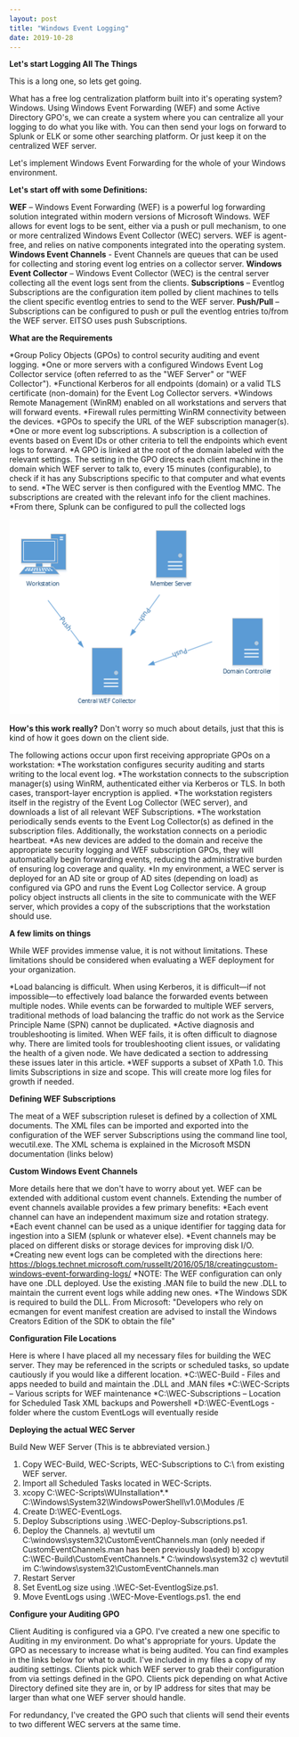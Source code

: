```yaml
---
layout: post
title: "Windows Event Logging"
date: 2019-10-28
---
```


**Let's start Logging All The Things**

This is a long one, so lets get going.

What has a free log centralization platform built into it's operating system?  Windows.  Using Windows Event Forwarding (WEF) and some Active Directory GPO's, we can create a system where you can centralize all your logging to do what you like with.  You can then send your logs on forward to Splunk or ELK or some other searching platform.  Or just keep it on the centralized WEF server.  

Let's implement Windows Event Forwarding for the whole of your Windows environment. 

**Let's start off with some Definitions:**

**WEF** – Windows Event Forwarding (WEF) is a powerful log forwarding solution integrated within modern versions of Microsoft Windows.
WEF allows for event logs to be sent, either via a push or pull mechanism, to one or more centralized Windows Event Collector (WEC)
servers. WEF is agent-free, and relies on native components integrated into the operating system.
**Windows Event Channels** - Event Channels are queues that can be used for collecting and storing event log entries on a collector server.
**Windows Event Collector** – Windows Event Collector (WEC) is the central server collecting all the event logs sent from the clients.
**Subscriptions** – Eventlog Subscriptions are the configuration item polled by client machines to tells the client specific eventlog entries to
send to the WEF server.
**Push/Pull** – Subscriptions can be configured to push or pull the eventlog entries to/from the WEF server. EITSO uses push Subscriptions.

**What are the Requirements**

*Group Policy Objects (GPOs) to control security auditing and event logging.
*One or more servers with a configured Windows Event Log Collector service (often referred to as the "WEF Server" or "WEF
Collector").
*Functional Kerberos for all endpoints (domain) or a valid TLS certificate (non-domain) for the Event Log Collector servers.
*Windows Remote Management (WinRM) enabled on all workstations and servers that will forward events.
*Firewall rules permitting WinRM connectivity between the devices.
*GPOs to specify the URL of the WEF subscription manager(s).
*One or more event log subscriptions. A subscription is a collection of events based on Event IDs or other criteria to tell the
endpoints which event logs to forward.
*A GPO is linked at the root of the domain labeled with the relevant settings. The setting in the GPO directs each client machine in
the domain which WEF server to talk to, every 15 minutes (configurable), to check if it has any Subscriptions specific to that
computer and what events to send.
*The WEC server is then configured with the Eventlog MMC. The subscriptions are created with the relevant info for the client
machines.
*From there, Splunk can be configured to pull the collected logs

![alt text](https://raw.githubusercontent.com/soccershoe/JustAnotherAdmin/master/images/WEFPicture.PNG)

**How's this work really?**
Don't worry so much about details, just that this is kind of how it goes down on the client side.

The following actions occur upon first receiving appropriate GPOs on a workstation:
*The workstation configures security auditing and starts writing to the local event log.
*The workstation connects to the subscription manager(s) using WinRM, authenticated either via Kerberos or TLS. In both cases,
transport-layer encryption is applied.
*The workstation registers itself in the registry of the Event Log Collector (WEC server), and downloads a list of all relevant WEF
Subscriptions.
*The workstation periodically sends events to the Event Log Collector(s) as defined in the subscription files. Additionally, the
workstation connects on a periodic heartbeat.
*As new devices are added to the domain and receive the appropriate security logging and WEF subscription GPOs, they will automatically
begin forwarding events, reducing the administrative burden of ensuring log coverage and quality.
*In my environment, a WEC server is deployed for an AD site or group of AD sites (depending on load) as configured via GPO and runs the Event Log Collector service. A group policy object instructs all clients in the site to communicate with the WEF server, which provides a copy of the subscriptions that the workstation should use.

**A few limits on things**

While WEF provides immense value, it is not without limitations. These limitations should be considered when evaluating a WEF
deployment for your organization.

*Load balancing is difficult. When using Kerberos, it is difficult—if not impossible—to effectively load balance the forwarded events
between multiple nodes. While events can be forwarded to multiple WEF servers, traditional methods of load balancing the traffic
do not work as the Service Principle Name (SPN) cannot be duplicated.
*Active diagnosis and troubleshooting is limited. When WEF fails, it is often difficult to diagnose why. There are limited tools for
troubleshooting client issues, or validating the health of a given node. We have dedicated a section to addressing these issues later
in this article.
*WEF supports a subset of XPath 1.0. This limits Subscriptions in size and scope. This will create more log files for growth if needed.

**Defining WEF Subscriptions**

The meat of a WEF subscription ruleset is defined by a collection of XML documents. The XML files can be imported and exported into the
configuration of the WEF server Subscriptions using the command line tool, wecutil.exe. The XML schema is explained in the Microsoft
MSDN documentation (links below)

**Custom Windows Event Channels**

More details here that we don't have to worry about yet.
WEF can be extended with additional custom event channels. Extending the number of event channels available provides a few primary
benefits:
*Each event channel can have an independent maximum size and rotation strategy.
*Each event channel can be used as a unique identifier for tagging data for ingestion into a SIEM (splunk or whatever else).
*Event channels may be placed on different disks or storage devices for improving disk I/O.
*Creating new event logs can be completed with the directions here: https://blogs.technet.microsoft.com/russellt/2016/05/18/creatingcustom-windows-event-forwarding-logs/ 
*NOTE: The WEF configuration can only have one .DLL deployed. Use the existing .MAN file to build the new .DLL to maintain the current
event logs while adding new ones.
*The Windows SDK is required to build the DLL. From Microsoft: "Developers who rely on ecmangen for event manifest creation are advised
to install the Windows Creators Edition of the SDK to obtain the file"

**Configuration File Locations**

Here is where I have placed all my necessary files for building the WEC server.  They may be referenced in the scripts or scheduled tasks, so update cautiously if you would like a different location.
*C:\WEC-Build - Files and apps needed to build and maintain the .DLL and .MAN files
*C:\WEC-Scripts – Various scripts for WEF maintenance
*C:\WEC-Subscriptions – Location for Scheduled Task XML backups and Powershell
*D:\WEC-EventLogs - folder where the custom EventLogs will eventually reside

**Deploying the actual WEC Server**

Build New WEF Server (This is te abbreviated version.)
1) Copy WEC-Build, WEC-Scripts, WEC-Subscriptions to C:\ from existing WEF server.
2) Import all Scheduled Tasks located in WEC-Scripts.
3) xcopy C:\WEC-Scripts\WUInstallation\*.* C:\Windows\System32\WindowsPowerShell\v1.0\Modules /E
4) Create D:\WEC-EventLogs.
5) Deploy Subscriptions using .\WEC-Deploy-Subscriptions.ps1.
6) Deploy the Channels.
     a) wevtutil um C:\windows\system32\CustomEventChannels.man (only needed if CustomEventChannels.man has been previously
loaded)
     b) xcopy C:\WEC-Build\CustomEventChannels.* C:\windows\system32
     c) wevtutil im C:\windows\system32\CustomEventChannels.man
7) Restart Server
8) Set EventLog size using .\WEC-Set-EventlogSize.ps1.
9) Move EventLogs using .\WEC-Move-Eventlogs.ps1.
the end

**Configure your Auditing GPO**

Client Auditing is configured via a GPO.  I've created a new one specific to Auditing in my environment.  Do what's appropriate for yours. Update the GPO as necessary to increase what is being audited.  You can find examples in the links below for what to audit.  I've included in my files a copy of my auditing settings.  Clients pick which WEF server to grab their configuration from via settings defined in the GPO.  Clients pick depending on what Active Directory defined site they are in, or by IP address for sites that may be larger than what one WEF server should handle.

For redundancy, I've created the GPO such that clients will send their events to two different WEC servers at the same time.

